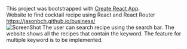 This project was bootstrapped with [Create React App](https://github.com/facebook/create-react-app).  
Website to find cocktail recipe using React and React Router https://jasonbch.github.io/business/  
![ScreenShot](https://i.imgur.com/YPBcRvT.png "ScreenShot")
The user can search recipe using the search bar.
The website shows all the recipes that contain the keyword.
The feature for multiple keyword is to be implemented.
